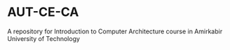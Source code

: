 # AUT-CE-CA
A repository for Introduction to Computer Architecture course in Amirkabir University of Technology
